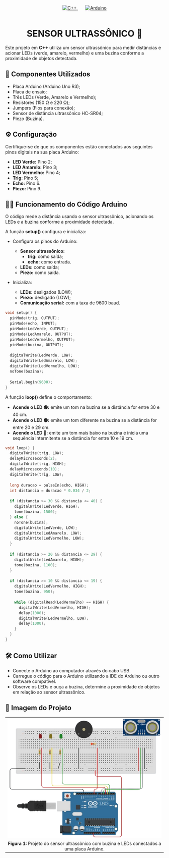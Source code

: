 <div align="center" style="display: inline_block;">
  <a href="https://learn.microsoft.com/pt-br/cpp/cpp/?view=msvc-170" title="C++ | DOC" target="_blank" rel='noopener noreferrer'>
    <img alt="C++" height="150" src="https://skillicons.dev/icons?i=cpp" />
  </a>
    &nbsp;&nbsp;&nbsp;&nbsp;&nbsp;
  <a href="https://docs.arduino.cc/" title="Arduino | DOC" target="_blank" rel='noopener noreferrer'>
    <img alt="Arduino" height="150" src="https://skillicons.dev/icons?i=arduino" />
  </a>
</div><br>

<div align="center";>
  <h1>SENSOR ULTRASSÔNICO 📡</h1>
</div>
  
Este projeto em **C++** utiliza um sensor ultrassônico para medir distâncias e acionar LEDs (verde, amarelo, vermelho) e uma buzina conforme a proximidade de objetos detectada.

## 🧰 Componentes Utilizados

- Placa Arduino (Arduino Uno R3);
- Placa de ensaio;
- Três LEDs (Verde, Amarelo e Vermelho);
- Resistores (150 Ω e 220 Ω);
- Jumpers (Fios para conexão);
- Sensor de distância ultrassônico HC-SR04;
- Piezo (Buzina).

## ⚙️ Configuração

Certifique-se de que os componentes estão conectados aos seguintes pinos digitais na sua placa Arduino:

- **LED Verde:** Pino 2;
- **LED Amarelo:** Pino 3;
- **LED Vermelho:** Pino 4;
- **Trig:** Pino 5;
- **Echo:** Pino 6.
- **Piezo:** Pino 9.

## 👩‍💻 Funcionamento do Código Arduino

O código mede a distância usando o sensor ultrassônico, acionando os LEDs e a buzina conforme a proximidade detectada.

A função **setup()** configura e inicializa:

- Configura os pinos do Arduino:
    - **Sensor ultrassônico:**
        - **trig:** como saída;
        - **echo:** como entrada.
    - **LEDs:** como saída;
    - **Piezo:** como saída.

- Inicializa:
    - **LEDs:** desligados (LOW);
    - **Piezo:** desligado (LOW);
    - **Comunicação serial:** com a taxa de 9600 baud.

```cpp
void setup() {
  pinMode(trig, OUTPUT);
  pinMode(echo, INPUT);
  pinMode(LedVerde, OUTPUT);
  pinMode(LedAmarelo, OUTPUT);
  pinMode(LedVermelho, OUTPUT);
  pinMode(buzina, OUTPUT);

  digitalWrite(LedVerde, LOW);
  digitalWrite(LedAmarelo, LOW);
  digitalWrite(LedVermelho, LOW);
  noTone(buzina);

  Serial.begin(9600);
}
```

A função **loop()** define o comportamento:

- **Acende o LED 🟢:** emite um tom na buzina se a distância for entre 30 e 40 cm.
- **Acende o LED 🟡:** emite um tom diferente na buzina se a distância for entre 20 e 29 cm.
- **Acende o LED 🔴:** emite um tom mais baixo na buzina e inicia uma sequência intermitente se a distância for entre 10 e 19 cm.

```cpp
void loop() {
  digitalWrite(trig, LOW);
  delayMicroseconds(2);
  digitalWrite(trig, HIGH);
  delayMicroseconds(10);
  digitalWrite(trig, LOW);

  long duracao = pulseIn(echo, HIGH);
  int distancia = duracao * 0.034 / 2;

  if (distancia >= 30 && distancia <= 40) {
    digitalWrite(LedVerde, HIGH);
    tone(buzina, 1500);
  } else {
    noTone(buzina);
    digitalWrite(LedVerde, LOW);
    digitalWrite(LedAmarelo, LOW);
    digitalWrite(LedVermelho, LOW);
  }

  if (distancia >= 20 && distancia <= 29) {
    digitalWrite(LedAmarelo, HIGH);
    tone(buzina, 1100);
  }

  if (distancia >= 10 && distancia <= 19) {
    digitalWrite(LedVermelho, HIGH);
    tone(buzina, 950);

    while (digitalRead(LedVermelho) == HIGH) {
      digitalWrite(LedVermelho, HIGH);
      delay(1000);
      digitalWrite(LedVermelho, LOW);
      delay(1000);
    }
  }
}
```

## 🛠️ Como Utilizar

- Conecte o Arduino ao computador através do cabo USB.
- Carregue o código para o Arduino utilizando a IDE do Arduino ou outro software compatível.
- Observe os LEDs e ouça a buzina, determine a proximidade de objetos em relação ao sensor ultrassônico.

## 📸 Imagem do Projeto

<div align="center">
  <table>
    <tr>
      <td align="center">
        <img src="assets/proximity-sensor.png" alt="Sensor">
      </td>
    </tr>
    <tr>
      <td align="center">
        <b>Figura 1:</b> Projeto do sensor ultrassônico com buzina e LEDs conectados a uma placa Arduino.
      </td>
    </tr>
  </table>
</div>
